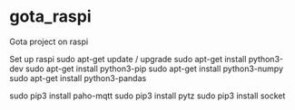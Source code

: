 # gota_raspi
Gota project on raspi

Set up raspi
sudo apt-get update / upgrade
sudo apt-get install python3-dev
sudo apt-get install python3-pip
sudo apt-get install python3-numpy
sudo apt-get install python3-pandas

sudo pip3 install paho-mqtt
sudo pip3 install pytz
sudo pip3 install socket
